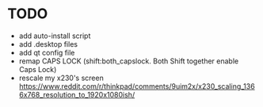 # TODO

- add auto-install script
- add .desktop files
- add qt config file
- remap CAPS LOCK (shift:both_capslock. Both Shift together enable Caps Lock)
- rescale my x230's screen
  https://www.reddit.com/r/thinkpad/comments/9uim2x/x230_scaling_1366x768_resolution_to_1920x1080ish/
